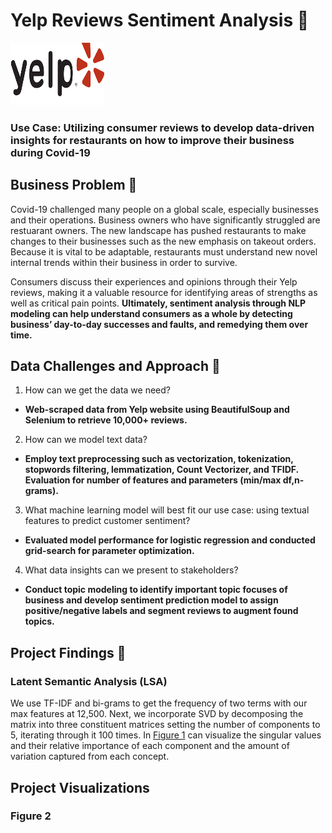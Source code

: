 # Yelp Reviews Sentiment Analysis :stew:            
<img src="/images/logo.png" width="150" height="100">

### Use Case: Utilizing consumer reviews to develop data-driven insights for restaurants on how to improve their business during Covid-19

## Business Problem :thought_balloon:
Covid-19 challenged many people on a global scale, especially businesses and their operations. Business owners who have significantly struggled are restuarant owners. The new landscape has pushed restaurants to make changes to their businesses such as the new emphasis on takeout orders. Because it is vital to be adaptable, restaurants must understand new novel internal trends within their business in order to survive. 

Consumers discuss their experiences and opinions through their Yelp reviews, making it a valuable resource for identifying areas of strengths as well as critical pain points. **Ultimately, sentiment analysis through NLP modeling can help understand consumers as a whole by detecting business’ day-to-day successes and faults, and remedying them over time.**




## Data Challenges and Approach :mount_fuji:
1. How can we get the data we need?
  * **Web-scraped data from Yelp website using BeautifulSoup and Selenium to retrieve 10,000+ reviews.**
2. How can we model text data? 
* **Employ text preprocessing such as vectorization, tokenization, stopwords filtering, lemmatization, Count Vectorizer, and TFIDF. Evaluation for number of features and parameters (min/max df,n-grams).**
3. What machine learning model will best fit our use case: using textual features to predict customer sentiment?
* **Evaluated model performance for logistic regression and conducted grid-search for parameter optimization.**
4. What data insights can we present to stakeholders?
* **Conduct topic modeling to identify important topic focuses of business and develop sentiment prediction model to assign positive/negative labels and segment reviews to augment found topics.**

 
## Project Findings :mag_right:
### Latent Semantic Analysis (LSA)
We use TF-IDF and bi-grams to get the frequency of two terms with our max features at 12,500. Next, we incorporate SVD by decomposing the matrix into three constituent matrices setting the number of components to 5, iterating through it 100 times. In [Figure 1](#Figure-2) can visualize the singular values and their relative importance of each component and the amount of variation captured from each concept.

## Project Visualizations

### Figure 2

